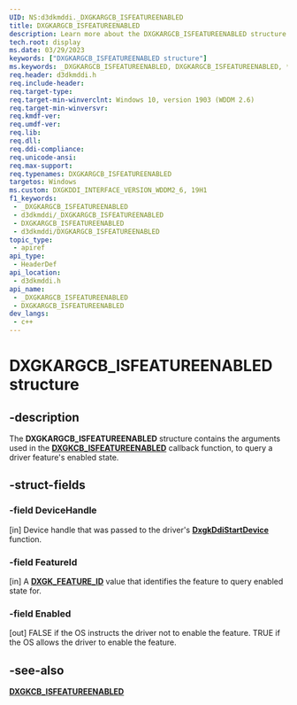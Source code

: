 ```yaml
---
UID: NS:d3dkmddi._DXGKARGCB_ISFEATUREENABLED
title: DXGKARGCB_ISFEATUREENABLED
description: Learn more about the DXGKARGCB_ISFEATUREENABLED structure.
tech.root: display
ms.date: 03/29/2023
keywords: ["DXGKARGCB_ISFEATUREENABLED structure"]
ms.keywords: _DXGKARGCB_ISFEATUREENABLED, DXGKARGCB_ISFEATUREENABLED, *INOUT_PDXGKARGCB_ISFEATUREENABLED
req.header: d3dkmddi.h
req.include-header: 
req.target-type: 
req.target-min-winverclnt: Windows 10, version 1903 (WDDM 2.6)
req.target-min-winversvr: 
req.kmdf-ver: 
req.umdf-ver: 
req.lib: 
req.dll: 
req.ddi-compliance: 
req.unicode-ansi: 
req.max-support: 
req.typenames: DXGKARGCB_ISFEATUREENABLED
targetos: Windows
ms.custom: DXGKDDI_INTERFACE_VERSION_WDDM2_6, 19H1
f1_keywords:
 - _DXGKARGCB_ISFEATUREENABLED
 - d3dkmddi/_DXGKARGCB_ISFEATUREENABLED
 - DXGKARGCB_ISFEATUREENABLED
 - d3dkmddi/DXGKARGCB_ISFEATUREENABLED
topic_type:
 - apiref
api_type:
 - HeaderDef
api_location:
 - d3dkmddi.h
api_name:
 - _DXGKARGCB_ISFEATUREENABLED
 - DXGKARGCB_ISFEATUREENABLED
dev_langs:
 - c++
---
```


# DXGKARGCB_ISFEATUREENABLED structure

## -description

The **DXGKARGCB_ISFEATUREENABLED** structure contains the arguments used in the [**DXGKCB_ISFEATUREENABLED**](nc-d3dkmddi-dxgkcb_isfeatureenabled.md) callback function, to query a driver feature's enabled state.

## -struct-fields

### -field DeviceHandle

[in] Device handle that was passed to the driver's [**DxgkDdiStartDevice**](../dispmprt/nc-dispmprt-dxgkddi_start_device.md) function.

### -field FeatureId

[in] A [**DXGK_FEATURE_ID**](../d3dukmdt/ne-d3dukmdt-dxgk_feature_id.md) value that identifies the feature to query enabled state for.

### -field Enabled

[out] FALSE if the OS instructs the driver not to enable the feature. TRUE if the OS allows the driver to enable the feature.

## -see-also

[**DXGKCB_ISFEATUREENABLED**](nc-d3dkmddi-dxgkcb_isfeatureenabled.md)
